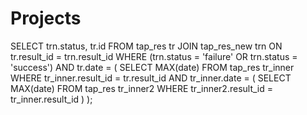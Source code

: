 # Projects

SELECT trn.status, tr.id
FROM tap_res tr
JOIN tap_res_new trn ON tr.result_id = trn.result_id
WHERE (trn.status = 'failure' OR trn.status = 'success')
  AND tr.date = (
    SELECT MAX(date)
    FROM tap_res tr_inner
    WHERE tr_inner.result_id = tr.result_id
      AND tr_inner.date = (
        SELECT MAX(date)
        FROM tap_res tr_inner2
        WHERE tr_inner2.result_id = tr_inner.result_id
      )
  );
